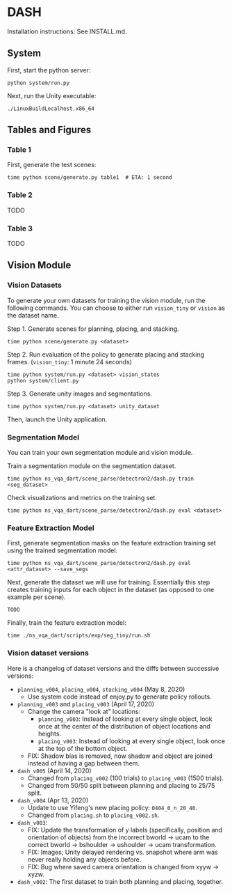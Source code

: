# DASH

Installation instructions: See INSTALL.md.

## System

First, start the python server:

```
python system/run.py
```

Next, run the Unity executable:
```
./LinuxBuildLocalhost.x86_64
```

## Tables and Figures

### Table 1

First, generate the test scenes:

```
time python scene/generate.py table1  # ETA: 1 second
```

### Table 2
TODO

### Table 3
TODO

## Vision Module

### Vision Datasets

To generate your own datasets for training the vision module, run the following
commands. You can choose to either run `vision_tiny` or `vision` as the dataset name.

Step 1. Generate scenes for planning, placing, and stacking. 

```
time python scene/generate.py <dataset>
```

Step 2. Run evaluation of the policy to generate placing and stacking frames.
(`vision_tiny`: 1 minute 24 seconds)

```
time python system/run.py <dataset> vision_states
python system/client.py
```

Step 3. Generate unity images and segmentations.

```
time python system/run.py <dataset> unity_dataset
```

Then, launch the Unity application.

### Segmentation Model

You can train your own segmentation module and vision module.

Train a segmentation module on the segmentation dataset.

```
time python ns_vqa_dart/scene_parse/detectron2/dash.py train <seg_dataset>
```

Check visualizations and metrics on the training set.

```
time python ns_vqa_dart/scene_parse/detectron2/dash.py eval <dataset>
```

### Feature Extraction Model

First, generate segmentation masks on the feature extraction training set using the 
trained segmentation model.

```
time python ns_vqa_dart/scene_parse/detectron2/dash.py eval <attr_dataset> --save_segs
```

Next, generate the dataset we will use for training. Essentially this step creates
training inputs for each object in the dataset (as opposed to one example per scene).

```
TODO
```

Finally, train the feature extraction model:

```
time ./ns_vqa_dart/scripts/exp/seg_tiny/run.sh
```

### Vision dataset versions 
Here is a changelog of dataset versions and the diffs between successive
versions:

- `planning_v004`, `placing_v004`, `stacking_v004` (May 8, 2020)
  - Use system code instead of enjoy.py to generate policy rollouts.
- `planning_v003` and `placing_v003` (April 17, 2020)
  - Change the camera "look at" locations:
    - `planning_v003`: Instead of looking at every single object, look once at the center of the distribution of object locations and heights.
    - `placing_v003`: Instead of looking at every single object, look once at the top of the bottom object.
  - FIX: Shadow bias is removed, now shadow and object are joined instead of 
  having a gap between them.
- `dash_v005` (April 14, 2020)
  - Changed from `placing_v002` (100 trials) to `placing_v003` (1500 trials).
  - Changed from 50/50 split between planning and placing to 25/75 split.
- `dash_v004` (Apr 13, 2020)
  - Update to use Yifeng's new placing policy: `0404_0_n_20_40`.
  - Changed from `placing.sh` to `placing_v002.sh`.
- `dash_v003`: 
  - FIX: Update the transformation of y labels (specifically, position and 
  orientation of objects) from the incorrect bworld -> ucam to the correct 
  bworld -> bshoulder -> ushoulder -> ucam transformation.
  - FIX: Images; Unity delayed rendering vs. snapshot where arm was never 
    really holding any objects before.
  - FIX: Bug where saved camera orientation is changed from xyyw -> xyzw.
- `dash_v002`: The first dataset to train both planning and placing, together.
